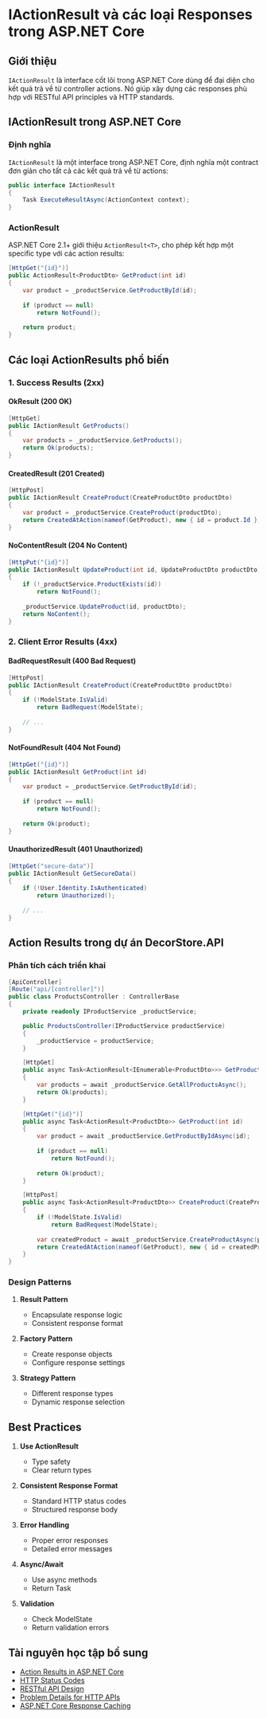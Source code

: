 # IActionResult và các loại Responses trong ASP.NET Core

## Giới thiệu
`IActionResult` là interface cốt lõi trong ASP.NET Core dùng để đại diện cho kết quả trả về từ controller actions. Nó giúp xây dựng các responses phù hợp với RESTful API principles và HTTP standards.

## IActionResult trong ASP.NET Core

### Định nghĩa
`IActionResult` là một interface trong ASP.NET Core, định nghĩa một contract đơn giản cho tất cả các kết quả trả về từ actions:

```csharp
public interface IActionResult
{
    Task ExecuteResultAsync(ActionContext context);
}
```

### ActionResult<T>
ASP.NET Core 2.1+ giới thiệu `ActionResult<T>`, cho phép kết hợp một specific type với các action results:

```csharp
[HttpGet("{id}")]
public ActionResult<ProductDto> GetProduct(int id)
{
    var product = _productService.GetProductById(id);
    
    if (product == null)
        return NotFound();
        
    return product;
}
```

## Các loại ActionResults phổ biến

### 1. Success Results (2xx)

#### OkResult (200 OK)
```csharp
[HttpGet]
public IActionResult GetProducts()
{
    var products = _productService.GetProducts();
    return Ok(products);
}
```

#### CreatedResult (201 Created)
```csharp
[HttpPost]
public IActionResult CreateProduct(CreateProductDto productDto)
{
    var product = _productService.CreateProduct(productDto);
    return CreatedAtAction(nameof(GetProduct), new { id = product.Id }, product);
}
```

#### NoContentResult (204 No Content)
```csharp
[HttpPut("{id}")]
public IActionResult UpdateProduct(int id, UpdateProductDto productDto)
{
    if (!_productService.ProductExists(id))
        return NotFound();
        
    _productService.UpdateProduct(id, productDto);
    return NoContent();
}
```

### 2. Client Error Results (4xx)

#### BadRequestResult (400 Bad Request)
```csharp
[HttpPost]
public IActionResult CreateProduct(CreateProductDto productDto)
{
    if (!ModelState.IsValid)
        return BadRequest(ModelState);
        
    // ...
}
```

#### NotFoundResult (404 Not Found)
```csharp
[HttpGet("{id}")]
public IActionResult GetProduct(int id)
{
    var product = _productService.GetProductById(id);
    
    if (product == null)
        return NotFound();
        
    return Ok(product);
}
```

#### UnauthorizedResult (401 Unauthorized)
```csharp
[HttpGet("secure-data")]
public IActionResult GetSecureData()
{
    if (!User.Identity.IsAuthenticated)
        return Unauthorized();
        
    // ...
}
```

## Action Results trong dự án DecorStore.API

### Phân tích cách triển khai

```csharp
[ApiController]
[Route("api/[controller]")]
public class ProductsController : ControllerBase
{
    private readonly IProductService _productService;

    public ProductsController(IProductService productService)
    {
        _productService = productService;
    }

    [HttpGet]
    public async Task<ActionResult<IEnumerable<ProductDto>>> GetProducts()
    {
        var products = await _productService.GetAllProductsAsync();
        return Ok(products);
    }

    [HttpGet("{id}")]
    public async Task<ActionResult<ProductDto>> GetProduct(int id)
    {
        var product = await _productService.GetProductByIdAsync(id);
        
        if (product == null)
            return NotFound();
            
        return Ok(product);
    }

    [HttpPost]
    public async Task<ActionResult<ProductDto>> CreateProduct(CreateProductDto productDto)
    {
        if (!ModelState.IsValid)
            return BadRequest(ModelState);
            
        var createdProduct = await _productService.CreateProductAsync(productDto);
        return CreatedAtAction(nameof(GetProduct), new { id = createdProduct.Id }, createdProduct);
    }
}
```

### Design Patterns

1. **Result Pattern**
   - Encapsulate response logic
   - Consistent response format

2. **Factory Pattern**
   - Create response objects
   - Configure response settings

3. **Strategy Pattern**
   - Different response types
   - Dynamic response selection

## Best Practices

1. **Use ActionResult<T>**
   - Type safety
   - Clear return types

2. **Consistent Response Format**
   - Standard HTTP status codes
   - Structured response body

3. **Error Handling**
   - Proper error responses
   - Detailed error messages

4. **Async/Await**
   - Use async methods
   - Return Task<IActionResult>

5. **Validation**
   - Check ModelState
   - Return validation errors

## Tài nguyên học tập bổ sung

- [Action Results in ASP.NET Core](https://docs.microsoft.com/en-us/aspnet/core/web-api/action-return-types)
- [HTTP Status Codes](https://developer.mozilla.org/en-US/docs/Web/HTTP/Status)
- [RESTful API Design](https://restfulapi.net/)
- [Problem Details for HTTP APIs](https://tools.ietf.org/html/rfc7807)
- [ASP.NET Core Response Caching](https://docs.microsoft.com/en-us/aspnet/core/performance/caching/response) 